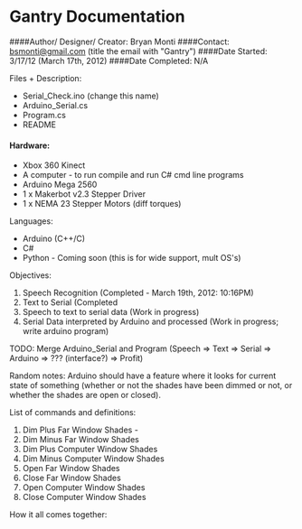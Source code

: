 # Gantry Documentation
####Author/ Designer/ Creator: Bryan Monti
####Contact: bsmonti@gmail.com (title the email with "Gantry")
####Date Started: 3/17/12 (March 17th, 2012)
####Date Completed: N/A

Files + Description:
* Serial_Check.ino (change this name)
* Arduino_Serial.cs
* Program.cs
* README

#### Hardware:
* Xbox 360 Kinect
* A computer - to run compile and run C# cmd line programs
* Arduino Mega 2560
* 1 x Makerbot v2.3 Stepper Driver
* 1 x NEMA 23 Stepper Motors (diff torques)

Languages:
* Arduino (C++/C)
* C#
* Python - Coming soon (this is for wide support, mult OS's)

Objectives:
1. Speech Recognition (Completed - March 19th, 2012: 10:16PM)
2. Text to Serial (Completed 
3. Speech to text to serial data (Work in progress)
4. Serial Data interpreted by Arduino and processed (Work in progress; write arduino program)

TODO: Merge Arduino_Serial and Program (Speech => Text => Serial => Arduino => ??? (interface?) => Profit)

Random notes: Arduino should have a feature where it looks for current state of something (whether or not the
shades have been dimmed or not, or whether the shades are open or closed).

List of commands and definitions:
1. Dim Plus Far Window Shades - 
2. Dim Minus Far Window Shades
3. Dim Plus Computer Window Shades
4. Dim Minus Computer Window Shades
5. Open Far Window Shades
6. Close Far Window Shades
7. Open Computer Window Shades
8. Close Computer Window Shades

How it all comes together: 
